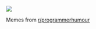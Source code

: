 ![](https://preview.redd.it/m1eh8b1k91gd1.png?width=640&crop=smart&auto=webp&s=e6bcc6fa1516d4283ad1be8e317696911e878b31)

 Memes from [r/programmerhumour](https://www.reddit.com/r/ProgrammerHumor/)
